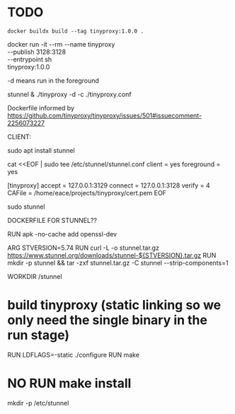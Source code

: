 # TODO


```
docker buildx build --tag tinyproxy:1.0.0 .
```

docker run -it --rm --name tinyproxy\
 --publish 3128:3128\
 --entrypoint sh\
 tinyproxy:1.0.0

-d means run in the foreground

stunnel &
./tinyproxy -d -c ./tinyproxy.conf


Dockerfile informed by https://github.com/tinyproxy/tinyproxy/issues/501#issuecomment-2256073227



CLIENT:

sudo apt install stunnel

cat <<EOF | sudo tee /etc/stunnel/stunnel.conf
client = yes
foreground = yes

[tinyproxy] 
accept = 127.0.0.1:3129
connect = 127.0.0.1:3128
verify = 4 
CAFile = /home/eace/projects/tinyproxy/cert.pem
EOF

sudo stunnel


DOCKERFILE FOR STUNNEL??

RUN apk -no-cache add openssl-dev

ARG STVERSION=5.74
RUN curl -L -o stunnel.tar.gz\
  https://www.stunnel.org/downloads/stunnel-${STVERSION}.tar.gz
RUN mkdir -p stunnel && tar -zxf stunnel.tar.gz -C stunnel --strip-components=1

WORKDIR /stunnel

# build tinyproxy (static linking so we only need the single binary in the run stage)
RUN LDFLAGS=-static ./configure
RUN make
# NO RUN make install

mkdir -p /etc/stunnel


